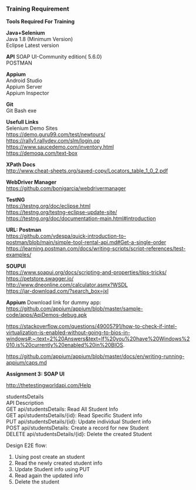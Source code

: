 
### Training Requirement

**Tools Required For Training**   

**Java+Selenium**    
Java 1.8 (Minimum Version)      
Eclipse Latest version    

**API** 
SOAP UI-Community edition( 5.6.0)  
POSTMAN

**Appium**    
Android Studio   
Appium Server  
Appium Inspector  

**Git**   
Git Bash exe  

**Usefull Links**    
Selenium Demo Sites   
https://demo.guru99.com/test/newtours/    
https://rally1.rallydev.com/slm/login.op    
https://www.saucedemo.com/inventory.html    
https://demoqa.com/text-box   

**XPath Docs**      
http://www.cheat-sheets.org/saved-copy/Locators_table_1_0_2.pdf   

**WebDriver Manager**   
https://github.com/bonigarcia/webdrivermanager    

**TestNG**      
https://testng.org/doc/eclipse.html   
https://testng.org/testng-eclipse-update-site/    
https://testng.org/doc/documentation-main.html#introduction   

**URL: Postman**      
https://github.com/vdespa/quick-introduction-to-postman/blob/main/simple-tool-rental-api.md#Get-a-single-order    
https://learning.postman.com/docs/writing-scripts/script-references/test-examples/    


**SOUPUI**      
https://www.soapui.org/docs/scripting-and-properties/tips-tricks/   
https://petstore.swagger.io/    
http://www.dneonline.com/calculator.asmx?WSDL   
https://jar-download.com/?search_box=jxl    

**Appium**
Download link for dummy app:    
https://github.com/appium/appium/blob/master/sample-code/apps/ApiDemos-debug.apk  

https://stackoverflow.com/questions/49005791/how-to-check-if-intel-virtualization-is-enabled-without-going-to-bios-in-windows#:~:text=2%20Answers&text=If%20you%20have%20Windows%2010,is%20currently%20enabled%20in%20BIOS.

https://github.com/appium/appium/blob/master/docs/en/writing-running-appium/caps.md



**Assignment 3: SOAP UI**     

http://thetestingworldapi.com/Help      

  studentsDetails     
  API	Description     
  GET api/studentsDetails:	Read All Student Info     
  GET api/studentsDetails/{id}:	Read Specific Student info      
  PUT api/studentsDetails/{id}:	Update individual Student info      
  POST api/studentsDetails:	Create a record for new Student     
  DELETE api/studentsDetails/{id}:	Delete the created Student      

Design E2E flow:      

1. Using post create an student 
2. Read the newly created student info  
3. Update Student info using PUT  
4. Read again the updated info  
5. Delete the student  

